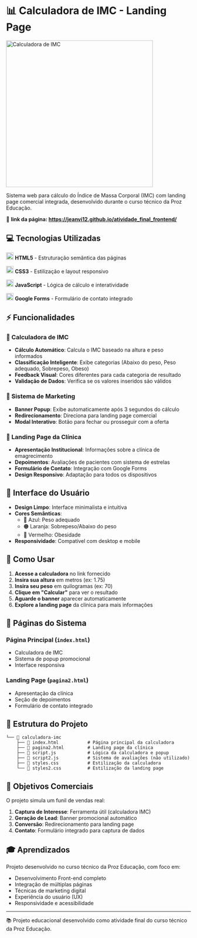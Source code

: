 
# 📊 Calculadora de IMC - Landing Page

<img src="https://media.giphy.com/media/v1.Y2lkPTc5MGI3NjExeGJ0ZTNkMjJ2YmNuMGxvZzU2dGEzM3h1bGVhZjNqNGFsNjBtMzg2OSZlcD12MV9pbnRlcm5hbF9naWZfYnlfaWQmY3Q9Zw/l0HlTy9x8FZo0XO1i/giphy.gif" width="400" alt="Calculadora de IMC">

Sistema web para cálculo do Índice de Massa Corporal (IMC) com landing page comercial integrada, desenvolvido durante o curso técnico da Proz Educação.

🔗 **link da página: https://jeanvi12.github.io/atividade_final_frontend/**

## 💻 Tecnologias Utilizadas

<img src="https://cdn.jsdelivr.net/gh/devicons/devicon/icons/html5/html5-original.svg" width="20" height="20"/> **HTML5** - Estruturação semântica das páginas

<img src="https://cdn.jsdelivr.net/gh/devicons/devicon/icons/css3/css3-original.svg" width="20" height="20"/> **CSS3** - Estilização e layout responsivo

<img src="https://cdn.jsdelivr.net/gh/devicons/devicon/icons/javascript/javascript-original.svg" width="20" height="20"/> **JavaScript** - Lógica de cálculo e interatividade

<img src="https://cdn.jsdelivr.net/gh/devicons/devicon/icons/google/google-original.svg" width="20" height="20"/> **Google Forms** - Formulário de contato integrado

## ⚡ Funcionalidades

### 🧮 Calculadora de IMC
- **Cálculo Automático**: Calcula o IMC baseado na altura e peso informados
- **Classificação Inteligente**: Exibe categorias (Abaixo do peso, Peso adequado, Sobrepeso, Obeso)
- **Feedback Visual**: Cores diferentes para cada categoria de resultado
- **Validação de Dados**: Verifica se os valores inseridos são válidos

### 📢 Sistema de Marketing
- **Banner Popup**: Exibe automaticamente após 3 segundos do cálculo
- **Redirecionamento**: Direciona para landing page comercial
- **Modal Interativo**: Botão para fechar ou prosseguir com a oferta

### 🏥 Landing Page da Clínica
- **Apresentação Institucional**: Informações sobre a clínica de emagrecimento
- **Depoimentos**: Avaliações de pacientes com sistema de estrelas
- **Formulário de Contato**: Integração com Google Forms
- **Design Responsivo**: Adaptação para todos os dispositivos

## 🎨 Interface do Usuário

- **Design Limpo**: Interface minimalista e intuitiva
- **Cores Semânticas**: 
  - 🔵 Azul: Peso adequado
  - 🟠 Laranja: Sobrepeso/Abaixo do peso
  - 🔴 Vermelho: Obesidade
- **Responsividade**: Compatível com desktop e mobile

## 🚀 Como Usar

1. **Acesse a calculadora** no link fornecido
2. **Insira sua altura** em metros (ex: 1.75)
3. **Insira seu peso** em quilogramas (ex: 70)
4. **Clique em "Calcular"** para ver o resultado
5. **Aguarde o banner** aparecer automaticamente
6. **Explore a landing page** da clínica para mais informações

## 📱 Páginas do Sistema

### Página Principal (`index.html`)
- Calculadora de IMC
- Sistema de popup promocional
- Interface responsiva

### Landing Page (`pagina2.html`)
- Apresentação da clínica
- Seção de depoimentos
- Formulário de contato integrado

## 🧩 Estrutura do Projeto

```
└── 📁 calculadora-imc
    ├── 📄 index.html           # Página principal da calculadora
    ├── 📄 pagina2.html         # Landing page da clínica
    ├── 📄 script.js            # Lógica da calculadora e popup
    ├── 📄 script2.js           # Sistema de avaliações (não utilizado)
    ├── 📄 styles.css           # Estilização da calculadora
    └── 📄 styles2.css          # Estilização da landing page
```

## 🎯 Objetivos Comerciais

O projeto simula um funil de vendas real:
1. **Captura de Interesse**: Ferramenta útil (calculadora IMC)
2. **Geração de Lead**: Banner promocional automático
3. **Conversão**: Redirecionamento para landing page
4. **Contato**: Formulário integrado para captura de dados

## 🎓 Aprendizados

Projeto desenvolvido no curso técnico da Proz Educação, com foco em:
- Desenvolvimento Front-end completo
- Integração de múltiplas páginas
- Técnicas de marketing digital
- Experiência do usuário (UX)
- Responsividade e acessibilidade

---

📚 Projeto educacional desenvolvido como atividade final do curso técnico da Proz Educação.
    
